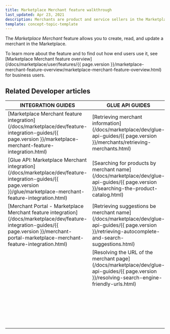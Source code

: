 ```yaml
---
title: Marketplace Merchant feature walkthrough
last_updated: Apr 23, 2021
description: Merchants are product and service sellers in the Marketplace.
template: concept-topic-template
---
```


The *Marketplace Merchant* feature allows you to create, read, and update a merchant in the Marketplace.

To learn more about the feature and to find out how end users use it, see [Marketplace Merchant feature overview](/docs/marketplace/user/features/{{ page.version }}/marketplace-merchant-feature-overview/marketplace-merchant-feature-overview.html) for business users.

## Related Developer articles


|INTEGRATION GUIDES  |GLUE API GUIDES  |DATA IMPORT  |
|---------|---------|---------|
|[Marketplace Merchant feature integration](/docs/marketplace/dev/feature-integration-guides/{{ page.version }}/marketplace-merchant-feature-integration.html)     |[Retrieving merchant information](/docs/marketplace/dev/glue-api-guides/{{ page.version }}/merchants/retrieving-merchants.html)   | [File details: merchant.csv](/docs/marketplace/dev/data-import/{{ page.version }}/file-details-merchant-csv.html)        |
|[Glue API: Marketplace Merchant integration](/docs/marketplace/dev/feature-integration-guides/{{ page.version }}/glue/marketplace-merchant-feature-integration.html)     | [Searching for products by merchant name](/docs/marketplace/dev/glue-api-guides/{{ page.version }}/searching-the-product-catalog.html) | [File details: merchant_profile.csv](/docs/marketplace/dev/data-import/{{ page.version }}/file-details-merchant-profile-csv.html)        |
| [Merchant Portal - Marketplace Merchant feature integration](/docs/marketplace/dev/feature-integration-guides/{{ page.version }}/merchant-portal-marketplace-merchant-feature-integration.html)    | [Retrieving suggestions be merchant name](/docs/marketplace/dev/glue-api-guides/{{ page.version }}/retrieving-autocomplete-and-search-suggestions.html) | [File details: merchant_profile_address.csv](/docs/marketplace/dev/data-import/{{ page.version }}/file-details-merchant-profile-address-csv.html)        |
|     | [Resolving the URL of the merchant page](/docs/marketplace/dev/glue-api-guides/{{ page.version }}/resolving-search-engine-friendly-urls.html) |[File details: merchant_stock.csv](/docs/marketplace/dev/data-import/{{ page.version }}/file-details-merchant-stock-csv.html)  |
|   |   | [File details: merchant_store.csv](/docs/marketplace/dev/data-import/{{ page.version }}/file-details-merchant-store-csv.html)        |
